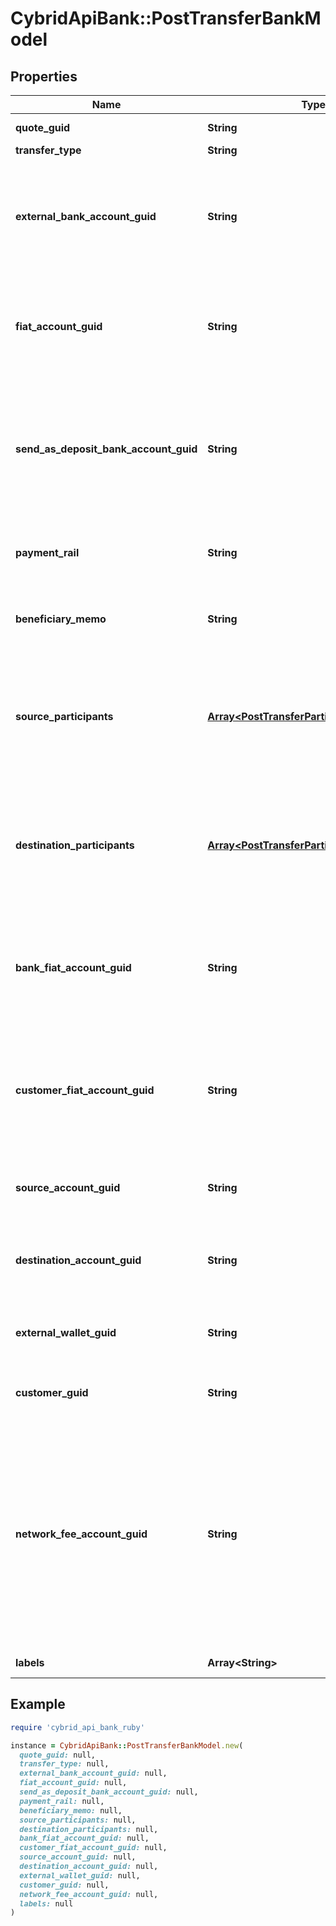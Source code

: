 # CybridApiBank::PostTransferBankModel

## Properties

| Name | Type | Description | Notes |
| ---- | ---- | ----------- | ----- |
| **quote_guid** | **String** | The associated quote&#39;s identifier. |  |
| **transfer_type** | **String** | The type of transfer. |  |
| **external_bank_account_guid** | **String** | The customer&#39;s &#39;plaid&#39; or &#39;plaid_processor_token&#39; external bank account&#39;s identifier. Required when transfer_type is funding or transfer_type is instant_funding. | [optional] |
| **fiat_account_guid** | **String** | The identifier for the fiat account to use for the transfer. Required if the customer or bank has multiple fiat accounts. Optional when transfer_type is funding. | [optional] |
| **send_as_deposit_bank_account_guid** | **String** | The deposit bank account&#39;s identifier. Only valid for withdrawals. The deposit bank account must be owned by the customer or bank initiating the transfer. Optional when transfer_type is funding. | [optional] |
| **payment_rail** | **String** | The desired payment rail to initiate the transfer for. Optional when transfer_type is funding. | [optional] |
| **beneficiary_memo** | **String** | The memo to send to the counterparty. Optional when transfer_type is funding. | [optional] |
| **source_participants** | [**Array&lt;PostTransferParticipantBankModel&gt;**](PostTransferParticipantBankModel.md) | The source participants for the transfer. Optional when transfer_type is funding, transfer_type is instant_funding, transfer_type is book, transfer_type is crypto, or transfer_type is lightning. | [optional] |
| **destination_participants** | [**Array&lt;PostTransferParticipantBankModel&gt;**](PostTransferParticipantBankModel.md) | The destination participants for the transfer. Optional when transfer_type is funding, transfer_type is instant_funding, transfer_type is book, transfer_type is crypto, or transfer_type is lightning. | [optional] |
| **bank_fiat_account_guid** | **String** | The identifier for the fiat account to use for the transfer. Required if the bank has multiple fiat accounts. Optional when transfer_type is instant_funding or transfer_type is lightning. | [optional] |
| **customer_fiat_account_guid** | **String** | The identifier for the fiat account to use for the transfer. Required if the customer has multiple fiat accounts. Optional when transfer_type is instant_funding or transfer_type is lightning. | [optional] |
| **source_account_guid** | **String** | The source account&#39;s identifier. Required when transfer_type is book or transfer_type is inter_account. | [optional] |
| **destination_account_guid** | **String** | The destination account&#39;s identifier. Required when transfer_type is book or transfer_type is inter_account. | [optional] |
| **external_wallet_guid** | **String** | The customer&#39;s external wallet&#39;s identifier. Optional when transfer_type is crypto. | [optional] |
| **customer_guid** | **String** | The customer&#39;s identifier. Required when transfer_type is lightning. | [optional] |
| **network_fee_account_guid** | **String** | The network fee account&#39;s identifier. Required for network fee transfers. Must be the identifier for the customer&#39;s or bank&#39;s fiat or trading account. For customer&#39;s to pay the network fees, include the customer&#39;s fiat or trading account guid. For bank&#39;s to pay the network fees, include the bank&#39;s fiat or trading account guid. Required when transfer_type is lightning. | [optional] |
| **labels** | **Array&lt;String&gt;** | The labels associated with the transfer. | [optional] |

## Example

```ruby
require 'cybrid_api_bank_ruby'

instance = CybridApiBank::PostTransferBankModel.new(
  quote_guid: null,
  transfer_type: null,
  external_bank_account_guid: null,
  fiat_account_guid: null,
  send_as_deposit_bank_account_guid: null,
  payment_rail: null,
  beneficiary_memo: null,
  source_participants: null,
  destination_participants: null,
  bank_fiat_account_guid: null,
  customer_fiat_account_guid: null,
  source_account_guid: null,
  destination_account_guid: null,
  external_wallet_guid: null,
  customer_guid: null,
  network_fee_account_guid: null,
  labels: null
)
```

